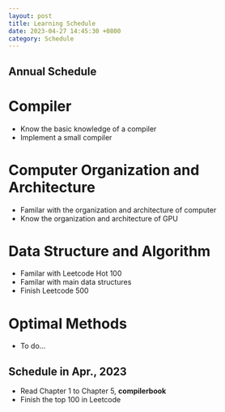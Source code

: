 ```yaml
---
layout: post
title: Learning Schedule
date: 2023-04-27 14:45:30 +0800
category: Schedule
---
```

## Annual Schedule<br>
# Compiler<br>
- Know the basic knowledge of a compiler
- Implement a small compiler
# Computer Organization and Architecture<br>
- Familar with the organization and architecture of computer
- Know the organization and architecture of GPU
# Data Structure and Algorithm<br>
- Familar with Leetcode Hot 100
- Familar with main data structures
- Finish Leetcode 500
# Optimal Methods<br>
- To do...

## Schedule in Apr., 2023
- Read Chapter 1 to Chapter 5, **compilerbook**<br>
- Finish the top 100 in Leetcode
